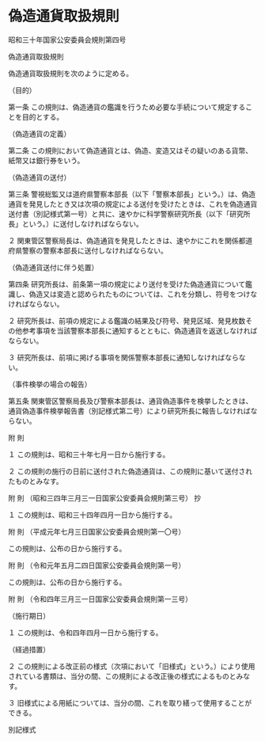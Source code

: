 # 偽造通貨取扱規則

昭和三十年国家公安委員会規則第四号

偽造通貨取扱規則

偽造通貨取扱規則を次のように定める。

（目的）

第一条 この規則は、偽造通貨の鑑識を行うため必要な手続について規定することを目的とする。

（偽造通貨の定義）

第二条 この規則において偽造通貨とは、偽造、変造又はその疑いのある貨幣、紙幣又は銀行券をいう。

（偽造通貨の送付）

第三条 警視総監又は道府県警察本部長（以下「警察本部長」という。）は、偽造通貨を発見したとき又は次項の規定による送付を受けたときは、これを偽造通貨送付書（別記様式第一号）と共に、速やかに科学警察研究所長（以下「研究所長」という。）に送付しなければならない。

２ 関東管区警察局長は、偽造通貨を発見したときは、速やかにこれを関係都道府県警察の警察本部長に送付しなければならない。

（偽造通貨送付に伴う処置）

第四条 研究所長は、前条第一項の規定により送付を受けた偽造通貨について鑑識し、偽造又は変造と認められたものについては、これを分類し、符号をつけなければならない。

２ 研究所長は、前項の規定による鑑識の結果及び符号、発見区域、発見枚数その他参考事項を当該警察本部長に通知するとともに、偽造通貨を返送しなければならない。

３ 研究所長は、前項に掲げる事項を関係警察本部長に通知しなければならない。

（事件検挙の場合の報告）

第五条 関東管区警察局長及び警察本部長は、通貨偽造事件を検挙したときは、通貨偽造事件検挙報告書（別記様式第二号）により研究所長に報告しなければならない。

附 則

１ この規則は、昭和三十年七月一日から施行する。

２ この規則の施行の日前に送付された偽造通貨は、この規則に基いて送付されたものとみなす。

附 則 （昭和三四年三月三一日国家公安委員会規則第三号） 抄

１ この規則は、昭和三十四年四月一日から施行する。

附 則 （平成元年七月三日国家公安委員会規則第一〇号）

この規則は、公布の日から施行する。

附 則 （令和元年五月二四日国家公安委員会規則第一号）

この規則は、公布の日から施行する。

附 則 （令和四年三月三一日国家公安委員会規則第一三号）

（施行期日）

１ この規則は、令和四年四月一日から施行する。

（経過措置）

２ この規則による改正前の様式（次項において「旧様式」という。）により使用されている書類は、当分の間、この規則による改正後の様式によるものとみなす。

３ 旧様式による用紙については、当分の間、これを取り繕って使用することができる。

別記様式

[](/./pict/2FH00000061299.pdf)
